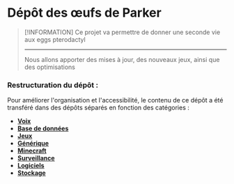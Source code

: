 # Dépôt des œufs de Parker

> [!INFORMATION]
> Ce projet va permettre de donner une seconde vie aux eggs pterodactyl
> 
> ----
> 
> Nous allons apporter des mises à jour, des nouveaux jeux, ainsi que des optimisations


### Restructuration du dépôt :

Pour améliorer l'organisation et l'accessibilité, le contenu de ce dépôt a été transféré dans des dépôts séparés en fonction des catégories :

- **[Voix](https://github.com/OxiWanV2/eggs4pterodactylpanel/tree/master/voice_servers)**
- **[Base de données](https://github.com/OxiWanV2/eggs4pterodactylpanel/tree/master/database)**
- **[Jeux](https://github.com/OxiWanV2/eggs4pterodactylpanel/tree/master/games)**
- **[Générique](https://github.com/OxiWanV2/eggs4pterodactylpanel/tree/master/generic)**
- **[Minecraft](https://github.com/OxiWanV2/eggs4pterodactylpanel/tree/master/minecraft)**
- **[Surveillance](https://github.com/OxiWanV2/eggs4pterodactylpanel/tree/master/monitoring)**
- **[Logiciels](https://github.com/OxiWanV2/eggs4pterodactylpanel/tree/master/software)**
- **[Stockage](https://github.com/OxiWanV2/eggs4pterodactylpanel/tree/master/storage)**

